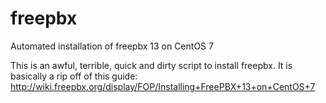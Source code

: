 # freepbx
Automated installation of freepbx 13 on CentOS 7

This is an awful, terrible, quick and dirty script to install freepbx.  It is basically a rip off of this guide: http://wiki.freepbx.org/display/FOP/Installing+FreePBX+13+on+CentOS+7
